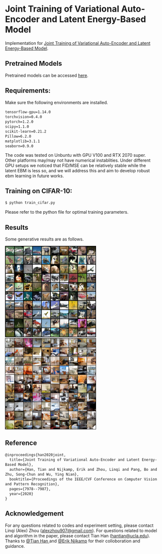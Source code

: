 # Joint Training of Variational Auto-Encoder and Latent Energy-Based Model

Implementation for [Joint Training of Variational Auto-Encoder and Latent Energy-Based Model](https://arxiv.org/abs/2006.06059).

## Pretrained Models

Pretrained models can be accessed [here](https://www.dropbox.com/s/a3xydf594fzaokl/cifar10_pretrained.rar?dl=0).

## Requirements:

Make sure the following environments are installed.

```
tensorflow-gpu=1.14.0
torchvision=0.4.0
pytorch=1.2.0
scipy=1.1.0
scikit-learn=0.21.2
Pillow=6.2.0
matplotlib=3.1.1
seaborn=0.9.0
```
The code was tested on Unbuntu with GPU V100 and RTX 2070 super. Other platforms may/may not have numerical instablities. Under different GPU setups we noticed that FID/MSE can be relatively stable while the latent EBM is less so, and we will address this and aim to develop robust ebm learning in future works. 


## Training on CIFAR-10:

```bash
$ python train_cifar.py
```

Please refer to the python file for optimal training parameters.

## Results

Some generative results are as follows.
<p float="left">
  <img src="example/cifar_gen.png" width="300"/>
  <img src="example/lsun_gen.png" width="300"/>
</p>



## Reference

```
@inproceedings{han2020joint,
  title={Joint Training of Variational Auto-Encoder and Latent Energy-Based Model},
  author={Han, Tian and Nijkamp, Erik and Zhou, Linqi and Pang, Bo and Zhu, Song-Chun and Wu, Ying Nian},
  booktitle={Proceedings of the IEEE/CVF Conference on Computer Vision and Pattern Recognition},
  pages={7978--7987},
  year={2020}
}
```

## Acknowledgement

For any questions related to codes and experiment setting, please contact Linqi (Alex) Zhou (alexzhou907@gmail.com). For questions related to model and algorithm in the paper, please contact Tian Han (hantian@ucla.edu). Thanks to [@Tian Han ](https://github.com/hthth0801?tab=repositories) and [@Erik Njikamp](https://github.com/enijkamp) for their colloboration and guidance.
